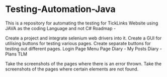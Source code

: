 # Testing-Automation-Java
This is a repository for automating the testing for TickLinks Website using JAVA as the coding Language and not C#
Roadmap -

Create a project and integrate selenium web drivers into it.
Create a GUI for utilising buttons for testing various pages.
Create separate buttons for testing out different pages.
Login Page Menu Page Diary - My Posts Diary - Plans TLM

Take the screenshots of the pages where there is an error thrown.
Take the screenshots of the pages where certain elements are not found.
